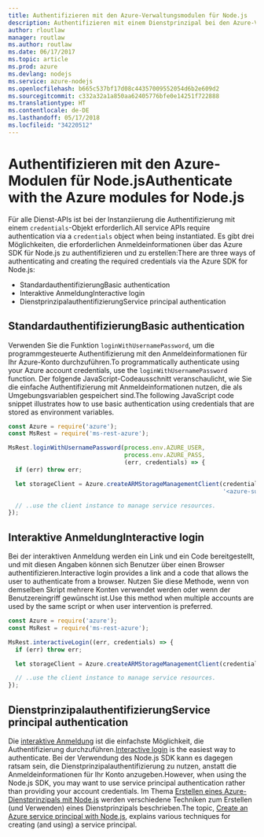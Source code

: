 ```yaml
---
title: Authentifizieren mit den Azure-Verwaltungsmodulen für Node.js
description: Authentifizieren mit einem Dienstprinzipal bei den Azure-Verwaltungsmodulen für Node.js
author: rloutlaw
manager: routlaw
ms.author: routlaw
ms.date: 06/17/2017
ms.topic: article
ms.prod: azure
ms.devlang: nodejs
ms.service: azure-nodejs
ms.openlocfilehash: b665c537bf17d08c44357009552054d6b2e609d2
ms.sourcegitcommit: c332a32a1a850aa62405776bfe0e14251f722888
ms.translationtype: HT
ms.contentlocale: de-DE
ms.lasthandoff: 05/17/2018
ms.locfileid: "34220512"
---
```

# <a name="authenticate-with-the-azure-modules-for-nodejs"></a><span data-ttu-id="3d7ea-103">Authentifizieren mit den Azure-Modulen für Node.js</span><span class="sxs-lookup"><span data-stu-id="3d7ea-103">Authenticate with the Azure modules for Node.js</span></span> 

<span data-ttu-id="3d7ea-104">Für alle Dienst-APIs ist bei der Instanziierung die Authentifizierung mit einem `credentials`-Objekt erforderlich.</span><span class="sxs-lookup"><span data-stu-id="3d7ea-104">All service APIs require authentication via a `credentials` object when being instantiated.</span></span> <span data-ttu-id="3d7ea-105">Es gibt drei Möglichkeiten, die erforderlichen Anmeldeinformationen über das Azure SDK für Node.js zu authentifizieren und zu erstellen:</span><span class="sxs-lookup"><span data-stu-id="3d7ea-105">There are three ways of authenticating and creating the required credentials via the Azure SDK for Node.js:</span></span> 

- <span data-ttu-id="3d7ea-106">Standardauthentifizierung</span><span class="sxs-lookup"><span data-stu-id="3d7ea-106">Basic authentication</span></span>
- <span data-ttu-id="3d7ea-107">Interaktive Anmeldung</span><span class="sxs-lookup"><span data-stu-id="3d7ea-107">Interactive login</span></span>
- <span data-ttu-id="3d7ea-108">Dienstprinzipalauthentifizierung</span><span class="sxs-lookup"><span data-stu-id="3d7ea-108">Service principal authentication</span></span>

## <a name="basic-authentication"></a><span data-ttu-id="3d7ea-109">Standardauthentifizierung</span><span class="sxs-lookup"><span data-stu-id="3d7ea-109">Basic authentication</span></span>

<span data-ttu-id="3d7ea-110">Verwenden Sie die Funktion `loginWithUsernamePassword`, um die programmgesteuerte Authentifizierung mit den Anmeldeinformationen für Ihr Azure-Konto durchzuführen.</span><span class="sxs-lookup"><span data-stu-id="3d7ea-110">To programmatically authenticate using your Azure account credentials, use the `loginWithUsernamePassword` function.</span></span> <span data-ttu-id="3d7ea-111">Der folgende JavaScript-Codeausschnitt veranschaulicht, wie Sie die einfache Authentifizierung mit Anmeldeinformationen nutzen, die als Umgebungsvariablen gespeichert sind.</span><span class="sxs-lookup"><span data-stu-id="3d7ea-111">The following JavaScript code snippet illustrates how to use basic authentication using credentials that are stored as environment variables.</span></span> 

```javascript
const Azure = require('azure');
const MsRest = require('ms-rest-azure');

MsRest.loginWithUsernamePassword(process.env.AZURE_USER, 
                                 process.env.AZURE_PASS, 
                                 (err, credentials) => {
  if (err) throw err;

  let storageClient = Azure.createARMStorageManagementClient(credentials, 
                                                             '<azure-subscription-id>');

  // ..use the client instance to manage service resources.
});
```

## <a name="interactive-login"></a><span data-ttu-id="3d7ea-112">Interaktive Anmeldung</span><span class="sxs-lookup"><span data-stu-id="3d7ea-112">Interactive login</span></span>

<span data-ttu-id="3d7ea-113">Bei der interaktiven Anmeldung werden ein Link und ein Code bereitgestellt, und mit diesen Angaben können sich Benutzer über einen Browser authentifizieren.</span><span class="sxs-lookup"><span data-stu-id="3d7ea-113">Interactive login provides a link and a code that allows the user to authenticate from a browser.</span></span> <span data-ttu-id="3d7ea-114">Nutzen Sie diese Methode, wenn von demselben Skript mehrere Konten verwendet werden oder wenn der Benutzereingriff gewünscht ist.</span><span class="sxs-lookup"><span data-stu-id="3d7ea-114">Use this method when multiple accounts are used by the same script or when user intervention is preferred.</span></span>

```javascript
const Azure = require('azure');
const MsRest = require('ms-rest-azure');

MsRest.interactiveLogin((err, credentials) => {
  if (err) throw err;

  let storageClient = Azure.createARMStorageManagementClient(credentials, '<azure-subscription-id>');

  // ..use the client instance to manage service resources.
});
```

## <a name="service-principal-authentication"></a><span data-ttu-id="3d7ea-115">Dienstprinzipalauthentifizierung</span><span class="sxs-lookup"><span data-stu-id="3d7ea-115">Service principal authentication</span></span>

<span data-ttu-id="3d7ea-116">Die [interaktive Anmeldung](#interactive-login) ist die einfachste Möglichkeit, die Authentifizierung durchzuführen.</span><span class="sxs-lookup"><span data-stu-id="3d7ea-116">[Interactive login](#interactive-login) is the easiest way to authenticate.</span></span> <span data-ttu-id="3d7ea-117">Bei der Verwendung des Node.js SDK kann es dagegen ratsam sein, die Dienstprinzipalauthentifizierung zu nutzen, anstatt die Anmeldeinformationen für Ihr Konto anzugeben.</span><span class="sxs-lookup"><span data-stu-id="3d7ea-117">However, when using the Node.js SDK, you may want to use service principal authentication rather than providing your account credentials.</span></span> <span data-ttu-id="3d7ea-118">Im Thema [Erstellen eines Azure-Dienstprinzipals mit Node.js](./node-sdk-azure-authenticate-principal.md) werden verschiedene Techniken zum Erstellen (und Verwenden) eines Dienstprinzipals beschrieben.</span><span class="sxs-lookup"><span data-stu-id="3d7ea-118">The topic, [Create an Azure service principal with Node.js](./node-sdk-azure-authenticate-principal.md), explains various techniques for creating (and using) a service principal.</span></span> 